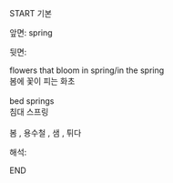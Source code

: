 START
기본

앞면:
spring


뒷면:
<div>flowers that bloom in spring/in the spring </div><div>봄에 꽃이 피는 화초</div><div><br></div><div><div>bed springs </div><div>침대 스프링</div></div><div><br></div><div>봄 , 용수철 , 샘 , 튀다</div>


해석:
<!--ID: 1746614454735-->
END